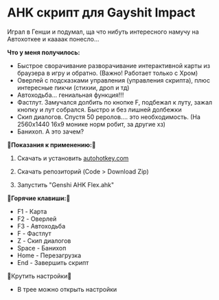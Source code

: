 # AHK скрипт для Gayshit Impact
Играл в Генши и подумал, ща что нибуть интересного намучу на Автохоткее и каааак понесло...

__Что у меня получилось:__

- Быстрое сворачивание разворачивание интерактивной карты из браузера в игру и обратно. (Важно! Работает только с Хром)
- Оверлей с подсказками управления (управления скрипта), плюс интересные пикчи (стихии, дроп и тд)
- Автоходьба... гениальная функция!!!
- Фастлут. Замучался долбить по кнопке F, подбежал к луту, зажал кнопку и лут собрался. Быстро и без лишней долбежки
- Скип диалогов. Спустя 50 реролов.... это необходимость. (На 2560х1440 16х9 монике норм робит, за другие хз)
- Банихоп. А это зачем?

:memo:__Показания к применению:__:memo:

1. Скачать и установить [autohotkey.com](https://www.autohotkey.com)

2. Скачать репозиторий (Code > Download Zip)

3. Запустить "Genshi AHK Flex.ahk"

:musical_keyboard:__Горячие клавиши:__:musical_keyboard:
- F1 - Карта
- F2 - Оверлей
- F3 - Автоходьба
- F - Фастлут
- Z - Скип диалогов
- Space - Банихоп
- Home - Перезагрузка
- End - Завершить скрипт

:wrench:Крутить настройки:toilet:
- В трее можно открыть настройки
